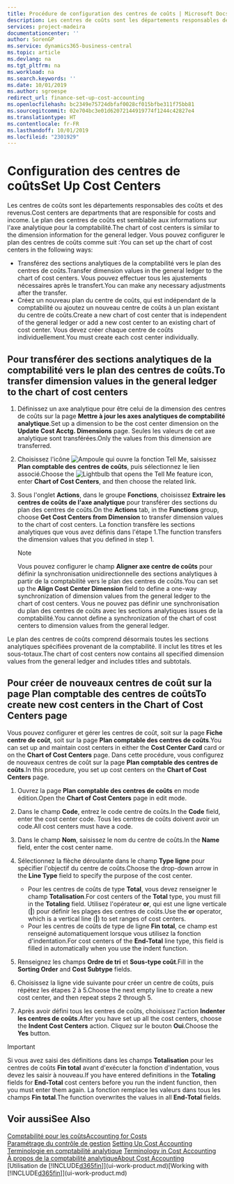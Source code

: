 ```yaml
---
title: Procédure de configuration des centres de coûts | Microsoft Docs
description: Les centres de coûts sont les départements responsables des coûts et des revenus. Le plan des centres de coûts est semblable aux informations sur l'axe analytique pour la comptabilité.
services: project-madeira
documentationcenter: ''
author: SorenGP
ms.service: dynamics365-business-central
ms.topic: article
ms.devlang: na
ms.tgt_pltfrm: na
ms.workload: na
ms.search.keywords: ''
ms.date: 10/01/2019
ms.author: sgroespe
redirect_url: finance-set-up-cost-accounting
ms.openlocfilehash: bc2349e75724dbfaf0028cf015bfbe311f75bb81
ms.sourcegitcommit: 02e704bc3e01d62072144919774f1244c42827e4
ms.translationtype: HT
ms.contentlocale: fr-FR
ms.lasthandoff: 10/01/2019
ms.locfileid: "2301929"
---
```

# <a name="set-up-cost-centers"></a><span data-ttu-id="fc5fb-104">Configuration des centres de coûts</span><span class="sxs-lookup"><span data-stu-id="fc5fb-104">Set Up Cost Centers</span></span>
<span data-ttu-id="fc5fb-105">Les centres de coûts sont les départements responsables des coûts et des revenus.</span><span class="sxs-lookup"><span data-stu-id="fc5fb-105">Cost centers are departments that are responsible for costs and income.</span></span> <span data-ttu-id="fc5fb-106">Le plan des centres de coûts est semblable aux informations sur l'axe analytique pour la comptabilité.</span><span class="sxs-lookup"><span data-stu-id="fc5fb-106">The chart of cost centers is similar to the dimension information for the general ledger.</span></span> <span data-ttu-id="fc5fb-107">Vous pouvez configurer le plan des centres de coûts comme suit :</span><span class="sxs-lookup"><span data-stu-id="fc5fb-107">You can set up the chart of cost centers in the following ways:</span></span>  

-   <span data-ttu-id="fc5fb-108">Transférez des sections analytiques de la comptabilité vers le plan des centres de coûts.</span><span class="sxs-lookup"><span data-stu-id="fc5fb-108">Transfer dimension values in the general ledger to the chart of cost centers.</span></span> <span data-ttu-id="fc5fb-109">Vous pouvez effectuer tous les ajustements nécessaires après le transfert.</span><span class="sxs-lookup"><span data-stu-id="fc5fb-109">You can make any necessary adjustments after the transfer.</span></span>  
-   <span data-ttu-id="fc5fb-110">Créez un nouveau plan du centre de coûts, qui est indépendant de la comptabilité ou ajoutez un nouveau centre de coûts à un plan existant du centre de coûts.</span><span class="sxs-lookup"><span data-stu-id="fc5fb-110">Create a new chart of cost center that is independent of the general ledger or add a new cost center to an existing chart of cost center.</span></span> <span data-ttu-id="fc5fb-111">Vous devez créer chaque centre de coûts individuellement.</span><span class="sxs-lookup"><span data-stu-id="fc5fb-111">You must create each cost center individually.</span></span>  

## <a name="to-transfer-dimension-values-in-the-general-ledger-to-the-chart-of-cost-centers"></a><span data-ttu-id="fc5fb-112">Pour transférer des sections analytiques de la comptabilité vers le plan des centres de coûts.</span><span class="sxs-lookup"><span data-stu-id="fc5fb-112">To transfer dimension values in the general ledger to the chart of cost centers</span></span>  
1.  <span data-ttu-id="fc5fb-113">Définissez un axe analytique pour être celui de la dimension des centres de coûts sur la page **Mettre à jour les axes analytiques de comptabilité analytique**.</span><span class="sxs-lookup"><span data-stu-id="fc5fb-113">Set up a dimension to be the cost center dimension on the **Update Cost Acctg. Dimensions** page.</span></span> <span data-ttu-id="fc5fb-114">Seules les valeurs de cet axe analytique sont transférées.</span><span class="sxs-lookup"><span data-stu-id="fc5fb-114">Only the values from this dimension are transferred.</span></span>  
2.  <span data-ttu-id="fc5fb-115">Choisissez l'icône ![Ampoule qui ouvre la fonction Tell Me](media/ui-search/search_small.png "Dites-moi ce que vous voulez faire"), saisissez **Plan comptable des centres de coûts**, puis sélectionnez le lien associé.</span><span class="sxs-lookup"><span data-stu-id="fc5fb-115">Choose the ![Lightbulb that opens the Tell Me feature](media/ui-search/search_small.png "Tell me what you want to do") icon, enter **Chart of Cost Centers**, and then choose the related link.</span></span>  
3.  <span data-ttu-id="fc5fb-116">Sous l'onglet **Actions**, dans le groupe **Fonctions**, choisissez **Extraire les centres de coûts de l'axe analytique** pour transférer des sections du plan des centres de coûts.</span><span class="sxs-lookup"><span data-stu-id="fc5fb-116">On the **Actions** tab, in the **Functions** group, choose **Get Cost Centers from Dimension** to transfer dimension values to the chart of cost centers.</span></span> <span data-ttu-id="fc5fb-117">La fonction transfère les sections analytiques que vous avez définis dans l'étape 1.</span><span class="sxs-lookup"><span data-stu-id="fc5fb-117">The function transfers the dimension values that you defined in step 1.</span></span>  

    > [!NOTE]  
    >  <span data-ttu-id="fc5fb-118">Vous pouvez configurer le champ **Aligner axe centre de coûts** pour définir la synchronisation unidirectionnelle des sections analytiques à partir de la comptabilité vers le plan des centres de coûts.</span><span class="sxs-lookup"><span data-stu-id="fc5fb-118">You can set up the **Align Cost Center Dimension**  field to define a one-way synchronization of dimension values from the general ledger to the chart of cost centers.</span></span> <span data-ttu-id="fc5fb-119">Vous ne pouvez pas définir une synchronisation du plan des centres de coûts avec les sections analytiques issues de la comptabilité.</span><span class="sxs-lookup"><span data-stu-id="fc5fb-119">You cannot define a synchronization of the chart of cost centers to dimension values from the general ledger.</span></span>  

<span data-ttu-id="fc5fb-120">Le plan des centres de coûts comprend désormais toutes les sections analytiques spécifiées provenant de la comptabilité. Il inclut les titres et les sous-totaux.</span><span class="sxs-lookup"><span data-stu-id="fc5fb-120">The chart of cost centers now contains all specified dimension values from the general ledger and includes titles and subtotals.</span></span>  

## <a name="to-create-new-cost-centers-in-the-chart-of-cost-centers-page"></a><span data-ttu-id="fc5fb-121">Pour créer de nouveaux centres de coût sur la page Plan comptable des centres de coûts</span><span class="sxs-lookup"><span data-stu-id="fc5fb-121">To create new cost centers in the Chart of Cost Centers page</span></span>  
<span data-ttu-id="fc5fb-122">Vous pouvez configurer et gérer les centres de coût, soit sur la page **Fiche centre de coût**, soit sur la page **Plan comptable des centres de coûts**.</span><span class="sxs-lookup"><span data-stu-id="fc5fb-122">You can set up and maintain cost centers in either the **Cost Center Card** card or on the **Chart of Cost Centers** page.</span></span> <span data-ttu-id="fc5fb-123">Dans cette procédure, vous configurez de nouveaux centres de coût sur la page **Plan comptable des centres de coûts**.</span><span class="sxs-lookup"><span data-stu-id="fc5fb-123">In this procedure, you set up cost centers on the **Chart of Cost Centers** page.</span></span>  

1. <span data-ttu-id="fc5fb-124">Ouvrez la page **Plan comptable des centres de coûts** en mode édition.</span><span class="sxs-lookup"><span data-stu-id="fc5fb-124">Open the **Chart of Cost Centers** page in edit mode.</span></span>  
2. <span data-ttu-id="fc5fb-125">Dans le champ **Code**, entrez le code centre de coûts.</span><span class="sxs-lookup"><span data-stu-id="fc5fb-125">In the **Code** field, enter the cost center code.</span></span> <span data-ttu-id="fc5fb-126">Tous les centres de coûts doivent avoir un code.</span><span class="sxs-lookup"><span data-stu-id="fc5fb-126">All cost centers must have a code.</span></span>  
3. <span data-ttu-id="fc5fb-127">Dans le champ **Nom**, saisissez le nom du centre de coûts.</span><span class="sxs-lookup"><span data-stu-id="fc5fb-127">In the **Name** field, enter the cost center name.</span></span>  
4. <span data-ttu-id="fc5fb-128">Sélectionnez la flèche déroulante dans le champ **Type ligne** pour spécifier l'objectif du centre de coûts.</span><span class="sxs-lookup"><span data-stu-id="fc5fb-128">Choose the drop-down arrow in the **Line Type** field to specify the purpose of the cost center.</span></span>  

    - <span data-ttu-id="fc5fb-129">Pour les centres de coûts de type **Total**, vous devez renseigner le champ **Totalisation**.</span><span class="sxs-lookup"><span data-stu-id="fc5fb-129">For cost centers of the **Total** type, you must fill in the **Totaling** field.</span></span> <span data-ttu-id="fc5fb-130">Utilisez l'opérateur **or**, qui est une ligne verticale (**&#124;**) pour définir les plages des centres de coûts.</span><span class="sxs-lookup"><span data-stu-id="fc5fb-130">Use the **or** operator, which is a vertical line (**&#124;**) to set ranges of cost centers.</span></span>  
    - <span data-ttu-id="fc5fb-131">Pour les centres de coûts de type de ligne **Fin total**, ce champ est renseigné automatiquement lorsque vous utilisez la fonction d'indentation.</span><span class="sxs-lookup"><span data-stu-id="fc5fb-131">For cost centers of the **End-Total** line type, this field is filled in automatically when you use the indent function.</span></span>  
5.  <span data-ttu-id="fc5fb-132">Renseignez les champs **Ordre de tri** et **Sous-type coût**.</span><span class="sxs-lookup"><span data-stu-id="fc5fb-132">Fill in the **Sorting Order** and **Cost Subtype** fields.</span></span>  
6.  <span data-ttu-id="fc5fb-133">Choisissez la ligne vide suivante pour créer un centre de coûts, puis répétez les étapes 2 à 5.</span><span class="sxs-lookup"><span data-stu-id="fc5fb-133">Choose the next empty line to create a new cost center, and then repeat steps 2 through 5.</span></span>  
7.  <span data-ttu-id="fc5fb-134">Après avoir défini tous les centres de coûts, choisissez l'action **Indenter les centres de coûts**.</span><span class="sxs-lookup"><span data-stu-id="fc5fb-134">After you have set up all the cost centers, choose the **Indent Cost Centers** action.</span></span> <span data-ttu-id="fc5fb-135">Cliquez sur le bouton **Oui**.</span><span class="sxs-lookup"><span data-stu-id="fc5fb-135">Choose the **Yes** button.</span></span>  

> [!IMPORTANT]  
>  <span data-ttu-id="fc5fb-136">Si vous avez saisi des définitions dans les champs **Totalisation** pour les centres de coûts **Fin total** avant d'exécuter la fonction d'indentation, vous devez les saisir à nouveau.</span><span class="sxs-lookup"><span data-stu-id="fc5fb-136">If you have entered definitions in the **Totaling** fields for **End-Total** cost centers before you run the indent function, then you must enter them again.</span></span> <span data-ttu-id="fc5fb-137">La fonction remplace les valeurs dans tous les champs **Fin total**.</span><span class="sxs-lookup"><span data-stu-id="fc5fb-137">The function overwrites the values in all **End-Total** fields.</span></span>  

## <a name="see-also"></a><span data-ttu-id="fc5fb-138">Voir aussi</span><span class="sxs-lookup"><span data-stu-id="fc5fb-138">See Also</span></span>  
[<span data-ttu-id="fc5fb-139">Comptabilité pour les coûts</span><span class="sxs-lookup"><span data-stu-id="fc5fb-139">Accounting for Costs</span></span>](finance-manage-cost-accounting.md)  
<span data-ttu-id="fc5fb-140">[Paramétrage du contrôle de gestion](finance-set-up-cost-accounting.md) </span><span class="sxs-lookup"><span data-stu-id="fc5fb-140">[Setting Up Cost Accounting](finance-set-up-cost-accounting.md) </span></span>  
<span data-ttu-id="fc5fb-141">[Terminologie en comptabilité analytique](finance-terminology-in-cost-accounting.md) </span><span class="sxs-lookup"><span data-stu-id="fc5fb-141">[Terminology in Cost Accounting](finance-terminology-in-cost-accounting.md) </span></span>  
[<span data-ttu-id="fc5fb-142">À propos de la comptabilité analytique</span><span class="sxs-lookup"><span data-stu-id="fc5fb-142">About Cost Accounting</span></span>](finance-about-cost-accounting.md)  
<span data-ttu-id="fc5fb-143">[Utilisation de [!INCLUDE[d365fin](includes/d365fin_md.md)]](ui-work-product.md)</span><span class="sxs-lookup"><span data-stu-id="fc5fb-143">[Working with [!INCLUDE[d365fin](includes/d365fin_md.md)]](ui-work-product.md)</span></span>
